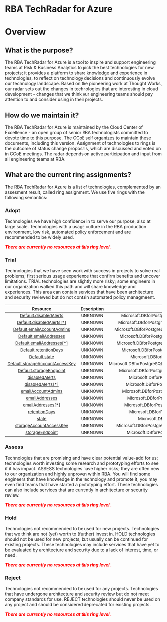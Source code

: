 
RBA TechRadar for Azure
=======================

# Overview

## What is the purpose?


The RBA TechRadar for Azure is a tool to inspire and support engineering teams at Risk & Business Analytics to pick the best technologies for new projects; it provides a platform to share knowledge and experience in technologies, to reflect on technology decisions and continuously evolve our technology landscape.  Based on the pioneering work at Thought Works, our radar sets out the changes in technologies that are interesting in cloud development - changes that we think our engineering teams should pay attention to and consider using in their projects.
## How do we maintain it?


The RBA TechRadar for Azure is maintained by the Cloud Center of Excellence - an open group of senior RBA technologists committed to devote time to this purpose.  The CCoE self organizes to maintain these documents, including this version.  Assignment of technologies to rings is the outcome of status change proposals, which are discussed and voted on in CCoE meetings.  The radar depends on active participation and input from all engineering teams at RBA.
## What are the current ring assignments?


The RBA TechRadar for Azure is a list of technologies, complemented by an assesment result, called ring assignment.  We use five rings with the following semantics:
### Adopt


Technologies we have high confidence in to serve our purpose, also at large scale.  Technologies with a usage culture in the RBA production environment, low risk, automated policy enforcement and are recommended to be widely used.  
  
***<font color="red"> There are currently no resources at this ring level. </font>***
### Trial


Technologies that we have seen work with success in projects to solve real problems;  first serious usage experience that confirm benefits and uncover limitations.  TRIAL technologies are slightly more risky; some engineers in our organization walked this path and will share knowledge and experiences.  This area can contain services that have been architecture and security reviewed but do not contain automated policy managmeent.  

|<sub>Resource</sub>|<sub>Description</sub>|<sub>Path</sub>|<sub>Status</sub>|
| :---: | :---: | :---: | :---: |
|<sub>[Default.disabledAlerts](https://github.com/openrba/python-azure-techradar/tree/master/Microsoft.DBforPostgreSQL/servers/securityAlertPolicies/Default.disabledAlerts)</sub>|<sub>UNKNOWN</sub>|<sub>Microsoft.DBforPostgreSQL/servers/securityAlertPolicies/Default.disabledAlerts</sub>|<sub>TRIAL</sub>|
|<sub>[Default.disabledAlerts[*]](https://github.com/openrba/python-azure-techradar/tree/master/Microsoft.DBforPostgreSQL/servers/securityAlertPolicies/Default.disabledAlerts[*])</sub>|<sub>UNKNOWN</sub>|<sub>Microsoft.DBforPostgreSQL/servers/securityAlertPolicies/Default.disabledAlerts[*]</sub>|<sub>TRIAL</sub>|
|<sub>[Default.emailAccountAdmins](https://github.com/openrba/python-azure-techradar/tree/master/Microsoft.DBforPostgreSQL/servers/securityAlertPolicies/Default.emailAccountAdmins)</sub>|<sub>UNKNOWN</sub>|<sub>Microsoft.DBforPostgreSQL/servers/securityAlertPolicies/Default.emailAccountAdmins</sub>|<sub>TRIAL</sub>|
|<sub>[Default.emailAddresses](https://github.com/openrba/python-azure-techradar/tree/master/Microsoft.DBforPostgreSQL/servers/securityAlertPolicies/Default.emailAddresses)</sub>|<sub>UNKNOWN</sub>|<sub>Microsoft.DBforPostgreSQL/servers/securityAlertPolicies/Default.emailAddresses</sub>|<sub>TRIAL</sub>|
|<sub>[Default.emailAddresses[*]](https://github.com/openrba/python-azure-techradar/tree/master/Microsoft.DBforPostgreSQL/servers/securityAlertPolicies/Default.emailAddresses[*])</sub>|<sub>UNKNOWN</sub>|<sub>Microsoft.DBforPostgreSQL/servers/securityAlertPolicies/Default.emailAddresses[*]</sub>|<sub>TRIAL</sub>|
|<sub>[Default.retentionDays](https://github.com/openrba/python-azure-techradar/tree/master/Microsoft.DBforPostgreSQL/servers/securityAlertPolicies/Default.retentionDays)</sub>|<sub>UNKNOWN</sub>|<sub>Microsoft.DBforPostgreSQL/servers/securityAlertPolicies/Default.retentionDays</sub>|<sub>TRIAL</sub>|
|<sub>[Default.state](https://github.com/openrba/python-azure-techradar/tree/master/Microsoft.DBforPostgreSQL/servers/securityAlertPolicies/Default.state)</sub>|<sub>UNKNOWN</sub>|<sub>Microsoft.DBforPostgreSQL/servers/securityAlertPolicies/Default.state</sub>|<sub>TRIAL</sub>|
|<sub>[Default.storageAccountAccessKey](https://github.com/openrba/python-azure-techradar/tree/master/Microsoft.DBforPostgreSQL/servers/securityAlertPolicies/Default.storageAccountAccessKey)</sub>|<sub>UNKNOWN</sub>|<sub>Microsoft.DBforPostgreSQL/servers/securityAlertPolicies/Default.storageAccountAccessKey</sub>|<sub>TRIAL</sub>|
|<sub>[Default.storageEndpoint](https://github.com/openrba/python-azure-techradar/tree/master/Microsoft.DBforPostgreSQL/servers/securityAlertPolicies/Default.storageEndpoint)</sub>|<sub>UNKNOWN</sub>|<sub>Microsoft.DBforPostgreSQL/servers/securityAlertPolicies/Default.storageEndpoint</sub>|<sub>TRIAL</sub>|
|<sub>[disabledAlerts](https://github.com/openrba/python-azure-techradar/tree/master/Microsoft.DBforPostgreSQL/servers/securityAlertPolicies/disabledAlerts)</sub>|<sub>UNKNOWN</sub>|<sub>Microsoft.DBforPostgreSQL/servers/securityAlertPolicies/disabledAlerts</sub>|<sub>TRIAL</sub>|
|<sub>[disabledAlerts[*]](https://github.com/openrba/python-azure-techradar/tree/master/Microsoft.DBforPostgreSQL/servers/securityAlertPolicies/disabledAlerts[*])</sub>|<sub>UNKNOWN</sub>|<sub>Microsoft.DBforPostgreSQL/servers/securityAlertPolicies/disabledAlerts[*]</sub>|<sub>TRIAL</sub>|
|<sub>[emailAccountAdmins](https://github.com/openrba/python-azure-techradar/tree/master/Microsoft.DBforPostgreSQL/servers/securityAlertPolicies/emailAccountAdmins)</sub>|<sub>UNKNOWN</sub>|<sub>Microsoft.DBforPostgreSQL/servers/securityAlertPolicies/emailAccountAdmins</sub>|<sub>TRIAL</sub>|
|<sub>[emailAddresses](https://github.com/openrba/python-azure-techradar/tree/master/Microsoft.DBforPostgreSQL/servers/securityAlertPolicies/emailAddresses)</sub>|<sub>UNKNOWN</sub>|<sub>Microsoft.DBforPostgreSQL/servers/securityAlertPolicies/emailAddresses</sub>|<sub>TRIAL</sub>|
|<sub>[emailAddresses[*]](https://github.com/openrba/python-azure-techradar/tree/master/Microsoft.DBforPostgreSQL/servers/securityAlertPolicies/emailAddresses[*])</sub>|<sub>UNKNOWN</sub>|<sub>Microsoft.DBforPostgreSQL/servers/securityAlertPolicies/emailAddresses[*]</sub>|<sub>TRIAL</sub>|
|<sub>[retentionDays](https://github.com/openrba/python-azure-techradar/tree/master/Microsoft.DBforPostgreSQL/servers/securityAlertPolicies/retentionDays)</sub>|<sub>UNKNOWN</sub>|<sub>Microsoft.DBforPostgreSQL/servers/securityAlertPolicies/retentionDays</sub>|<sub>TRIAL</sub>|
|<sub>[state](https://github.com/openrba/python-azure-techradar/tree/master/Microsoft.DBforPostgreSQL/servers/securityAlertPolicies/state)</sub>|<sub>UNKNOWN</sub>|<sub>Microsoft.DBforPostgreSQL/servers/securityAlertPolicies/state</sub>|<sub>TRIAL</sub>|
|<sub>[storageAccountAccessKey](https://github.com/openrba/python-azure-techradar/tree/master/Microsoft.DBforPostgreSQL/servers/securityAlertPolicies/storageAccountAccessKey)</sub>|<sub>UNKNOWN</sub>|<sub>Microsoft.DBforPostgreSQL/servers/securityAlertPolicies/storageAccountAccessKey</sub>|<sub>TRIAL</sub>|
|<sub>[storageEndpoint](https://github.com/openrba/python-azure-techradar/tree/master/Microsoft.DBforPostgreSQL/servers/securityAlertPolicies/storageEndpoint)</sub>|<sub>UNKNOWN</sub>|<sub>Microsoft.DBforPostgreSQL/servers/securityAlertPolicies/storageEndpoint</sub>|<sub>TRIAL</sub>|

### Assess


Technologies that are promising and have clear potential value-add for us; technologies worth investing some research and prototyping efforts to see if it has impact.  ASSESS technologies have higher risks;  they are often new to our organization and highly unproven within RBA.  You will find some engineers that have knowledge in the technology and promote it, you may even find teams that have started a prototyping effort.  These technologies can also include services that are currently in architecture or security review.  
  
***<font color="red"> There are currently no resources at this ring level. </font>***
### Hold


Technologies not recommended to be used for new projects. Technologies that we think are not (yet) worth to (further) invest in.  HOLD technologies should not be used for new projects, but usually can be continued for existing projects.  These technologies may include services that have yet to be evaluated by architecture and security due to a lack of interest, time, or need.  
  
***<font color="red"> There are currently no resources at this ring level. </font>***
### Reject


Technologies not recommended to be used for any projects. Technologies that have undergone architecture and security review but do not meet company standards for use.  REJECT technologies should never be used on any project and should be considered deprecated for existing projects.  
  
***<font color="red"> There are currently no resources at this ring level. </font>***